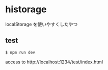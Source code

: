 # historage
localStorage を使いやすくしたやつ


## test

```
$ npm run dev
```

access to http://localhost:1234/test/index.html